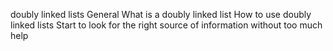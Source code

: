doubly linked lists
General
What is a doubly linked list
How to use doubly linked lists
Start to look for the right source of information without too much help
